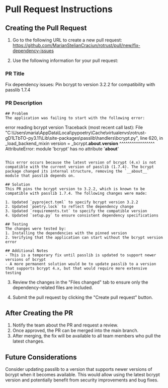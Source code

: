 # Pull Request Instructions

## Creating the Pull Request

1. Go to the following URL to create a new pull request:
   https://github.com/MarianStelianCraciun/rotrust/pull/new/fix-dependency-issues

2. Use the following information for your pull request:

### PR Title
Fix dependency issues: Pin bcrypt to version 3.2.2 for compatibility with passlib 1.7.4

### PR Description
```
## Problem
The application was failing to start with the following error:
```
error reading bcrypt version
Traceback (most recent call last):
  File "C:\Users\maria\AppData\Local\pypoetry\Cache\virtualenvs\rotrust-gD1LTbTO-py3.11\Lib\site-packages\passlib\handlers\bcrypt.py", line 620, in _load_backend_mixin
    version = _bcrypt.__about__.__version__
              ^^^^^^^^^^^^^^^^^
AttributeError: module 'bcrypt' has no attribute '__about__'
```

This error occurs because the latest version of bcrypt (4.x) is not compatible with the current version of passlib (1.7.4). The bcrypt package changed its internal structure, removing the `__about__` module that passlib depends on.

## Solution
This PR pins the bcrypt version to 3.2.2, which is known to be compatible with passlib 1.7.4. The following changes were made:

1. Updated `pyproject.toml` to specify bcrypt version 3.2.2
2. Updated `poetry.lock` to reflect the dependency change
3. Updated `requirements.txt` to specify the compatible version
4. Updated `setup.py` to ensure consistent dependency specifications

## Testing
The changes were tested by:
1. Installing the dependencies with the pinned version
2. Verifying that the application can start without the bcrypt version error

## Additional Notes
- This is a temporary fix until passlib is updated to support newer versions of bcrypt
- A more permanent solution would be to update passlib to a version that supports bcrypt 4.x, but that would require more extensive testing
```

3. Review the changes in the "Files changed" tab to ensure only the dependency-related files are included.

4. Submit the pull request by clicking the "Create pull request" button.

## After Creating the PR

1. Notify the team about the PR and request a review.
2. Once approved, the PR can be merged into the main branch.
3. After merging, the fix will be available to all team members who pull the latest changes.

## Future Considerations

Consider updating passlib to a version that supports newer versions of bcrypt when it becomes available. This would allow using the latest bcrypt version and potentially benefit from security improvements and bug fixes.